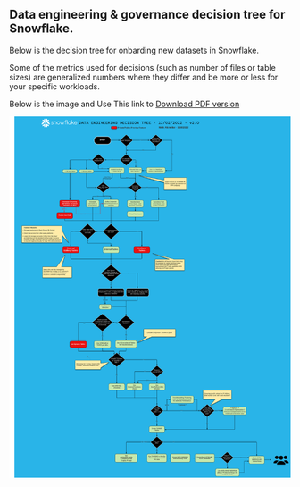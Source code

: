 ## Data engineering & governance decision tree for Snowflake.

Below is the decision tree for onbarding new datasets in Snowflake. 

Some of the metrics used for decisions (such as number of files or table sizes) are generalized numbers where they differ and be more or less for your specific workloads.

Below is the image and Use This link to [Download PDF version](https://github.com/NickAkincilar/Snowflake-Data-Engineering-Decision-Chart/raw/main/Snowflake%20Decision%20Tree.pdf)

![Snowflake Decision Tree](https://github.com/NickAkincilar/Snowflake-Data-Engineering-Decision-Chart/raw/main/Snowflake%20Decision%20Tree.svg)


